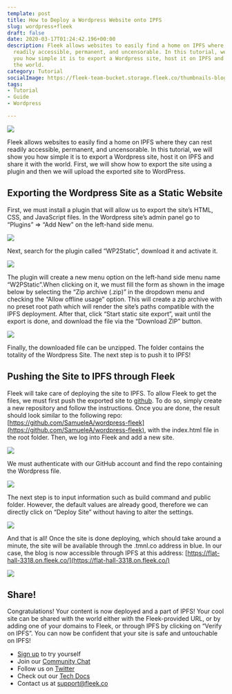 ```yaml
---
template: post
title: How to Deploy a Wordpress Website onto IPFS
slug: wordpress+fleek
draft: false
date: 2020-03-17T01:24:42.196+00:00
description: Fleek allows websites to easily find a home on IPFS where they can rest
  readily accessible, permanent, and uncensorable. In this tutorial, we will show
  you how simple it is to export a Wordpress site, host it on IPFS and share it with
  the world.
category: Tutorial
socialImage: https://fleek-team-bucket.storage.fleek.co/thumbnails-blog/WordpressSocialImage.png
tags:
- Tutorial
- Guide
- Wordpress

---
```

![](https://fleek-team-bucket.storage.fleek.co/thumbnails-blog/WordpressSocialImage.png)

Fleek allows websites to easily find a home on IPFS where they can rest readily accessible, permanent, and uncensorable. In this tutorial, we will show you how simple it is to export a Wordpress site, host it on IPFS and share it with the world. First, we will show how to export the site using a plugin and then we will upload the exported site to WordPress.

## Exporting the Wordpress Site as a Static Website

First, we must install a plugin that will allow us to export the site’s HTML, CSS, and JavaScript files. In the Wordpress site’s admin panel go to “Plugins” => “Add New” on the left-hand side menu.

![](./media/wordpress1.png)

Next, search for the plugin called “WP2Static”, download it and activate it.

![](./media/wordpress2.png)

The plugin will create a new menu option on the left-hand side menu name “W2PStatic”.When clicking on it, we must fill the form as shown in the image below by selecting the “Zip archive (.zip)” in the dropdown menu and checking the “Allow offline usage” option. This will create a zip archive with no preset root path which will render the site’s paths compatible with the IPFS deployment. After that, click “Start static site export”, wait until the export is done, and download the file via the “Download ZIP” button.

![](./media/wordpress3.png)

Finally, the downloaded file can be unzipped. The folder contains the totality of the Wordpress Site. The next step is to push it to IPFS!

## Pushing the Site to IPFS through Fleek

Fleek will take care of deploying the site to IPFS. To allow Fleek to get the files, we must first push the exported site to [github](https://github.com/). To do so, simply create a new repository and follow the instructions. Once you are done, the result should look similar to the following repo: [https://github.com/SamueleA/wordpress-fleek](https://github.com/SamueleA/wordpress-fleek), with the index.html file in the root folder. Then, we log into Fleek and add a new site.

![](./media/wordpress4.png)

We must authenticate with our GitHub account and find the repo containing the Wordpress file.

![](./media/wordpress5.png)

The next step is to input information such as build command and public folder. However, the default values are already good, therefore we can directly click on “Deploy Site” without having to alter the settings.

![](./media/wordpress6.png)

And that is all! Once the site is done deploying, which should take around a minute, the site will be available through the .tmnl.co address in blue. In our case, the blog is now accessible through IPFS at this address: [https://flat-hall-3318.on.fleek.co/](https://flat-hall-3318.on.fleek.co/)

![](./media/wordpress7.png)

## Share!

Congratulations! Your content is now deployed and a part of IPFS! Your cool site can be shared with the world either with the Fleek-provided URL, or by adding one of your domains to Fleek, or through IPFS by clicking on “Verify on IPFS”. You can now be confident that your site is safe and untouchable on IPFS!

* [Sign up](https://app.fleek.co) to try yourself
* Join our [Community Chat](https://slack.fleek.co/)
* Follow us on [Twitter](https://twitter.com/FleekHQ)
* Check out our [Tech Docs](https://docs.fleek.co/)
* Contact us at support@fleek.co